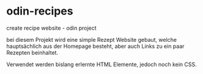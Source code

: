 # odin-recipes
create recipe website - odin project

bei diesem Projekt wird eine simple Rezept Website gebaut,
welche hauptsächlich aus der Homepage besteht, aber auch Links zu
ein paar Rezepten beinhaltet.

Verwendet werden bislang erlernte HTML Elemente, jedoch noch kein CSS.
